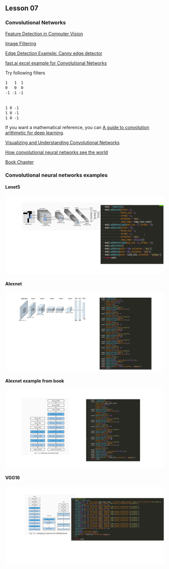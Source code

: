 ## Lesson 07

### Convolutional Networks

[Feature Detection in Computer Vision](https://en.wikipedia.org/wiki/Feature_detection_(computer_vision))

[Image Filtering](http://ai.stanford.edu/~syyeung/cvweb/tutorial1.html)

[Edge Detection Example: Canny edge detector ](https://en.wikipedia.org/wiki/Canny_edge_detector)

[fast.ai excel example for Convolutional Networks](https://github.com/fastai/courses/blob/master/deeplearning1/excel/conv-example.xlsx)

Try following filters
	
	1   1  1
	0   0  0
	-1 -1 -1


	1 0 -1
	1 0 -1
	1 0 -1


If you want a mathematical reference, you can [A guide to convolution arithmetic for deep learning](https://arxiv.org/abs/1603.07285).


[Visualizing and Understanding Convolutional Networks](https://arxiv.org/abs/1311.2901)


[How convolutional neural networks see the world](https://blog.keras.io/how-convolutional-neural-networks-see-the-world.html)


[Book Chapter](https://d2l.ai/chapter_convolutional-neural-networks/index.html)


### Convolutional neural networks examples

#### Lenet5

![Lenet5](./images/lenet5.png)


#### Alexnet

![Alexnet](./images/alexnet.png)

#### Alexnet example from book

![Alexnet from book](./images/alexnet-book.png)

#### VGG16

![VGG16](./images/VGG16.png)



